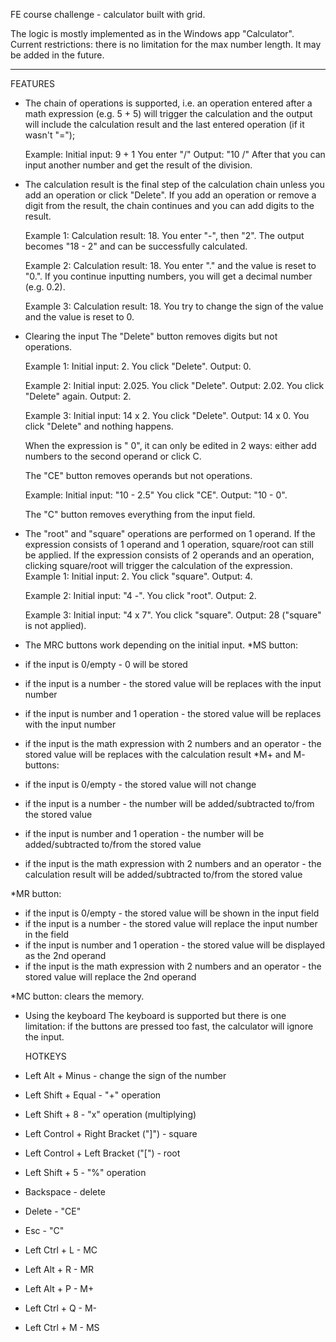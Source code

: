 FE course challenge - calculator built with grid.

The logic is mostly implemented as in the Windows app "Calculator".
Current restrictions: there is no limitation for the max number length. It may be added in the future.

---

FEATURES

- The chain of operations is supported, i.e. an operation entered after a math expression (e.g. 5 + 5) will trigger the calculation and the output will include the calculation result and the last entered operation (if it wasn't "=");

  Example:
  Initial input: 9 + 1
  You enter "/"
  Output: "10 /"
  After that you can input another number and get the result of the division.

- The calculation result is the final step of the calculation chain unless you add an operation or click "Delete". If you add an operation or
  remove a digit from the result, the chain continues and you can add digits to the result.

  Example 1:
  Calculation result: 18.
  You enter "-", then "2".
  The output becomes "18 - 2" and can be successfully calculated.

  Example 2:
  Calculation result: 18.
  You enter "." and the value is reset to "0.". If you continue inputting numbers, you will get a decimal number (e.g. 0.2).

  Example 3:
  Calculation result: 18.
  You try to change the sign of the value and the value is reset to 0.

- Clearing the input
  The "Delete" button removes digits but not operations.

  Example 1:
  Initial input: 2.
  You click "Delete".
  Output: 0.

  Example 2:
  Initial input: 2.025.
  You click "Delete".
  Output: 2.02.
  You click "Delete" again.
  Output: 2.

  Example 3:
  Initial input: 14 x 2.
  You click "Delete".
  Output: 14 x 0.
  You click "Delete" and nothing happens.

  When the expression is "<number> <operation> 0", it can only be edited in 2 ways: either add numbers to the second operand or click C.

  The "CE" button removes operands but not operations.

  Example:
  Initial input: "10 - 2.5"
  You click "CE".
  Output: "10 - 0".

  The "C" button removes everything from the input field.

- The "root" and "square" operations are performed on 1 operand. If the expression consists of 1 operand and 1 operation, square/root can still be applied. If the expression consists of 2 operands and an operation, clicking square/root will trigger the calculation of the expression.
  Example 1:
  Initial input: 2.
  You click "square".
  Output: 4.

  Example 2:
  Initial input: "4 -".
  You click "root".
  Output: 2.

  Example 3:
  Initial input: "4 x 7".
  You click "square".
  Output: 28 ("square" is not applied).

- The MRC buttons work depending on the initial input.
  \*MS button:

* if the input is 0/empty - 0 will be stored
* if the input is a number - the stored value will be replaces with the input number
* if the input is number and 1 operation - the stored value will be replaces with the input number
* if the input is the math expression with 2 numbers and an operator - the stored value will be replaces with the calculation result
  \*M+ and M- buttons:

* if the input is 0/empty - the stored value will not change
* if the input is a number - the number will be added/subtracted to/from the stored value
* if the input is number and 1 operation - the number will be added/subtracted to/from the stored value
* if the input is the math expression with 2 numbers and an operator - the calculation result will be added/subtracted to/from the stored value

\*MR button:

- if the input is 0/empty - the stored value will be shown in the input field
- if the input is a number - the stored value will replace the input number in the field
- if the input is number and 1 operation - the stored value will be displayed as the 2nd operand
- if the input is the math expression with 2 numbers and an operator - the stored value will replace the 2nd operand

\*MC button:
clears the memory.

- Using the keyboard
  The keyboard is supported but there is one limitation: if the buttons are pressed too fast, the calculator will ignore the input.

  HOTKEYS

- Left Alt + Minus - change the sign of the number
- Left Shift + Equal - "+" operation
- Left Shift + 8 - "x" operation (multiplying)
- Left Control + Right Bracket ("]") - square
- Left Control + Left Bracket ("[") - root
- Left Shift + 5 - "%" operation
- Backspace - delete
- Delete - "CE"
- Esc - "C"
- Left Ctrl + L - MC
- Left Alt + R - MR
- Left Alt + P - M+
- Left Ctrl + Q - M-
- Left Ctrl + M - MS
